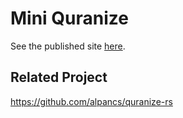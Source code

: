 # Mini Quranize

See the published site [here](https://alpancs.github.io/mini-quranize/).

## Related Project

<https://github.com/alpancs/quranize-rs>
